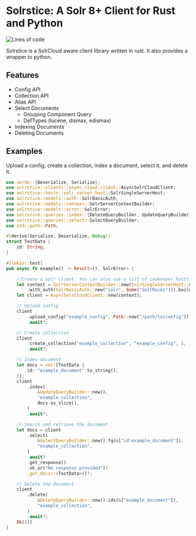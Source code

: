 # Solrstice: A Solr 8+ Client for Rust and Python

![Lines of code](https://api.badgestore.dev/badge/ef573e3335d97409/local?style=flat-square)

Solrstice is a SolrCloud aware client library written in rust.
It also provides a wrapper to python.
## Features
* Config API
* Collection API
* Alias API
* Select Documents
  * Grouping Component Query
  * DefTypes (lucene, dismax, edismax)
* Indexing Documents
* Deleting Documents
## Examples
Upload a config, create a collection, index a document, select it, and delete it.
```rust
use serde::{Deserialize, Serialize};
use solrstice::clients::async_cloud_client::AsyncSolrCloudClient;
use solrstice::hosts::solr_server_host::SolrSingleServerHost;
use solrstice::models::auth::SolrBasicAuth;
use solrstice::models::context::SolrServerContextBuilder;
use solrstice::models::error::SolrError;
use solrstice::queries::index::{DeleteQueryBuilder, UpdateQueryBuilder};
use solrstice::queries::select::SelectQueryBuilder;
use std::path::Path;

#[derive(Serialize, Deserialize, Debug)]
struct TestData {
    id: String,
}

#[tokio::test]
pub async fn example() -> Result<(), SolrError> {

    //Create a solr client. You can also use a list of zookeeper hosts instead of a single server.
    let context = SolrServerContextBuilder::new(SolrSingleServerHost::new("http://localhost:8983"))
        .with_auth(SolrBasicAuth::new("solr", Some("SolrRocks"))).build();
    let client = AsyncSolrCloudClient::new(context);

    // Upload config
    client
        .upload_config("example_config", Path::new("/path/to/config"))
        .await?;

    // Create collection
    client
        .create_collection("example_collection", "example_config", 1, 1)
        .await?;

    // Index document
    let docs = vec![TestData {
        id: "example_document".to_string(),
    }];
    client
        .index(
            &UpdateQueryBuilder::new(),
            "example_collection",
            docs.as_slice(),
        )
        .await?;

    // Search and retrieve the document
    let docs = client
        .select(
            &SelectQueryBuilder::new().fq(&["id:example_document"]),
            "example_collection",
        )
        .await?
        .get_response()
        .ok_or("No response provided")?
        .get_docs::<TestData>()?;

    // Delete the document
    client
        .delete(
            &DeleteQueryBuilder::new().ids(&["example_document"]),
            "example_collection",
        )
        .await?;
    Ok(())
}
```